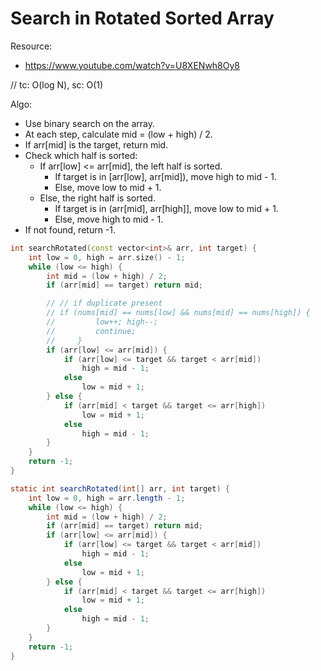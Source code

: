 # Search in Rotated Sorted Array

Resource:
- https://www.youtube.com/watch?v=U8XENwh8Oy8

// tc: O(log N), sc: O(1)

Algo:
- Use binary search on the array.
- At each step, calculate mid = (low + high) / 2.
- If arr[mid] is the target, return mid.
- Check which half is sorted:
    - If arr[low] <= arr[mid], the left half is sorted.
        - If target is in [arr[low], arr[mid]), move high to mid - 1.
        - Else, move low to mid + 1.
    - Else, the right half is sorted.
        - If target is in (arr[mid], arr[high]], move low to mid + 1.
        - Else, move high to mid - 1.
- If not found, return -1.

```cpp
int searchRotated(const vector<int>& arr, int target) {
    int low = 0, high = arr.size() - 1;
    while (low <= high) {
        int mid = (low + high) / 2;
        if (arr[mid] == target) return mid;

        // // if duplicate present
        // if (nums[mid] == nums[low] && nums[mid] == nums[high]) {
        //         low++; high--;
        //         continue;
        //     }
        if (arr[low] <= arr[mid]) {
            if (arr[low] <= target && target < arr[mid])
                high = mid - 1;
            else
                low = mid + 1;
        } else {
            if (arr[mid] < target && target <= arr[high])
                low = mid + 1;
            else
                high = mid - 1;
        }
    }
    return -1;
}
```

```java
static int searchRotated(int[] arr, int target) {
    int low = 0, high = arr.length - 1;
    while (low <= high) {
        int mid = (low + high) / 2;
        if (arr[mid] == target) return mid;
        if (arr[low] <= arr[mid]) {
            if (arr[low] <= target && target < arr[mid])
                high = mid - 1;
            else
                low = mid + 1;
        } else {
            if (arr[mid] < target && target <= arr[high])
                low = mid + 1;
            else
                high = mid - 1;
        }
    }
    return -1;
}
```
